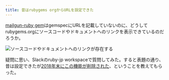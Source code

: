 ```yaml
---
title: 昔はrubygems orgからURLを設定できた
---
```

[mailgun-ruby gem](https://rubygems.org/gems/mailgun-ruby)はgemspecにURLを記載していないのに、どうしてrubygems.orgにソースコードやドキュメントへのリンクを表示できているのだろうか。

![](https://lh5.googleusercontent.com/GyLO_gGVy1Clk7pPiJsCIIZPjq70-GqTrqpIyNNRDtFzZ6UtSkz3r25Sl3Oj1Wc9leEI34NNc4XkCJNSqkBxQRqV3LQeHKcKW9nEtj6dNFWeOfQdrdid6VVdmad8972ABdDhf9T2198QKiVgMa5WwLb-CpgVKMwvaSVj7Ga62ssBH7z0-MxLSeL9oNAS "ソースコードやドキュメントへのリンクが存在する")

疑問に思い、Slackのruby-jp workspaceで質問してみた。すると表題の通り、昔は設定できたが[2018年末にこの機能が削除された](https://github.com/rubygems/rubygems.org/pull/1815)、ということを教えてもらった。
